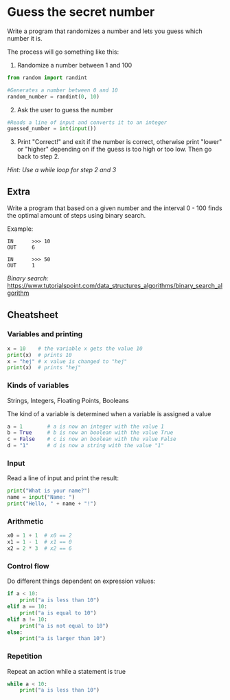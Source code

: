 Guess the secret number
======================

Write a program that randomizes a number and lets you guess which number it is.

The process will go something like this:

 1. Randomize a number between 1 and 100 
 ```python
 from random import randint

 #Generates a number between 0 and 10
 random_number = randint(0, 10)
```

 2. Ask the user to guess the number
 ```python
 #Reads a line of input and converts it to an integer
 guessed_number = int(input())
 ```

 3. Print "Correct!" and exit if the number is correct, otherwise print "lower" or "higher" depending on if the guess is too high or too low. Then go back to step 2.

 *Hint: Use a while loop for step 2 and 3*

## Extra

Write a program that based on a given number and the interval 0 - 100 finds the optimal amount of steps using binary search. 

Example:
```
IN      >>> 10
OUT     6

IN      >>> 50
OUT     1
```

*Binary search:*
https://www.tutorialspoint.com/data_structures_algorithms/binary_search_algorithm



## Cheatsheet

### Variables and printing

```python
x = 10    # the variable x gets the value 10
print(x)  # prints 10
x = "hej" # x value is changed to "hej"
print(x)  # prints "hej"
```

### Kinds of variables
Strings, Integers, Floating Points, Booleans

The kind of a variable is determined when a variable is assigned a value

```python
a = 1        # a is now an integer with the value 1
b = True     # b is now an boolean with the value True
c = False    # c is now an boolean with the value False
d = "1"      # d is now a string with the value "1"
```

### Input

Read a line of input and print the result:

```python
print("What is your name?")
name = input("Name: ")
print("Hello, " + name + "!")
```

### Arithmetic

```python
x0 = 1 + 1  # x0 == 2
x1 = 1 - 1  # x1 == 0
x2 = 2 * 3  # x2 == 6
```

### Control flow

Do different things dependent on expression values:

```python
if a < 10:
    print("a is less than 10")
elif a == 10:
    print("a is equal to 10")
elif a != 10:
    print("a is not equal to 10")
else:
    print("a is larger than 10")
```


### Repetition

Repeat an action while a statement is true

```python
while a < 10:
    print("a is less than 10")
```



